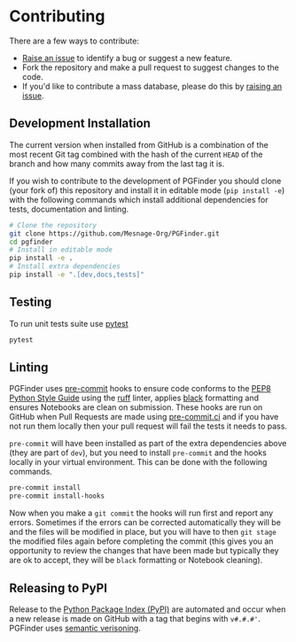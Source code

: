 # Contributing

There are a few ways to contribute:

- [Raise an issue](https://github.com/Mesnage-Org/pgfinder/issues) to identify a bug or suggest a new feature.
- Fork the repository and make a pull request to suggest changes to the code.
- If you'd like to contribute a mass database, please do this by [raising an
  issue](https://github.com/Mesnage-Org/pgfinder/issues).

## Development Installation

The current version when installed from GitHub is a combination of the most recent Git tag combined with the hash of the
current `HEAD` of the branch and how many commits away from the last tag it is.

If you wish to contribute to the development of PGFinder you should clone (your fork of) this repository and install it
in editable mode (`pip install -e`) with the following commands which install additional dependencies for tests,
documentation and linting.

```bash
# Clone the repository
git clone https://github.com/Mesnage-Org/PGFinder.git
cd pgfinder
# Install in editable mode
pip install -e .
# Install extra dependencies
pip install -e ".[dev,docs,tests]"
```

## Testing

To run unit tests suite use [pytest](https://pytest.org)

```bash
pytest
```

## Linting

PGFinder uses [pre-commit](https://pre-commit.com) hooks to ensure code conforms to the [PEP8 Python Style
Guide](https://pep8.org/) using the [ruff](https://duckduckgo.com/?q=ruff+linter&t=opera&ia=images) linter, applies
[black](https://black.readthedocs.io/en/stable/index.html) formatting and ensures Notebooks are clean on
submission. These hooks are run on GitHub when Pull Requests are made using [pre-commit.ci](https://pre-commit.ci) and
if you have not run them locally then your pull request will fail the tests it needs to pass.

`pre-commit` will have been installed as part of the extra dependencies above (they are part of `dev`), but you need to
install `pre-commit` and the hooks locally in your virtual environment. This can be done with the following commands.

``` bash
pre-commit install
pre-commit install-hooks
```

Now when you make a `git commit` the hooks will run first and report any errors. Sometimes if the errors can be
corrected automatically they will be and the files will be modified in place, but you will have to then `git stage` the
modified files again before completing the commit (this gives you an opportunity to review the changes that have been
made but typically they are ok to accept, they will be `black` formatting or Notebook cleaning).


## Releasing to PyPI

Release to the [Python Package Index (PyPI)](https://pypi.org) are automated and occur when a new release is made on
GitHub with a tag that begins with `v#.#.#'`. PGFinder uses [semantic verisoning](https://semver.org/).
